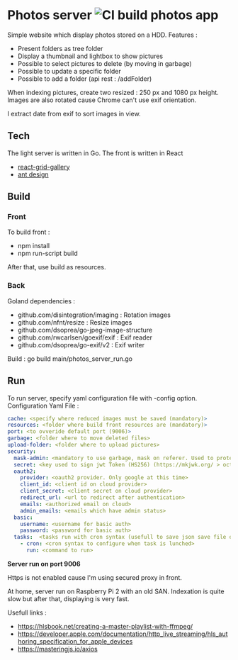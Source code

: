 # Photos server ![CI build photos app](https://github.com/jotitan/photos_server/workflows/CI%20build%20photos%20app/badge.svg?branch=master)

Simple website which display photos stored on a HDD.
Features : 
* Present folders as tree folder
* Display a thumbnail and lightbox to show pictures
* Possible to select pictures to delete (by moving in garbage)
* Possible to update a specific folder
* Possible to add a folder (api rest : /addFolder)

When indexing pictures, create two resized : 250 px and 1080 px height. 
Images are also rotated cause Chrome can't use exif orientation.

I extract date from exif to sort images in view.

## Tech

The light server is written in Go. The front is written in React 
* [react-grid-gallery](https://www.npmjs.com/package/react-grid-gallery)
* [ant design](https://ant.design/)

## Build

### Front

To build front : 
* npm install 
* npm run-script build

After that, use build as resources.

### Back

Goland dependencies : 
 * github.com/disintegration/imaging : Rotation images
 * github.com/nfnt/resize : Resize images
 * github.com/dsoprea/go-jpeg-image-structure
 * github.com/rwcarlsen/goexif/exif : Exif reader
 * github.com/dsoprea/go-exif/v2 : Exif writer 
 
Build : go build main/photos_server_run.go

## Run

To run server, specify yaml configuration file with -config option.
Configuration Yaml File :  
```yaml
cache: <specify where reduced images must be saved (mandatory)>
resources: <folder where build front resources are (mandatory)>
port: <to ovveride default port (9006)>
garbage: <folder where to move deleted files>
upload-folder: <folder where to upload pictures>
security:    
  mask-admin: <mandatory to use garbage, mask on referer. Used to protect admin operation to be launch only at home on personal network>
  secret: <key used to sign jwt Token (HS256) (https://mkjwk.org/ > oct / HS256)>
  oauth2:
    provider: <oauth2 provider. Only google at this time>
    client_id: <client id on cloud provider>
    client_secret: <client secret on cloud provider>
    redirect_url: <url to redirect after authentication>
    emails: <authorized email on cloud>
    admin_emails: <emails which have admin status>
  basic:
    username: <username for basic auth>
    password: <password for basic auth>
  tasks:  <tasks run with cron syntax (usefull to save json save file on other media>
    - cron: <cron syntax to configure when task is lunched>
      run: <command to run> 
```
**Server run on port 9006**

Https is not enabled cause I'm using secured proxy in front.

At home, server run on Raspberry Pi 2 with an old SAN.
Indexation is quite slow but after that, displaying is very fast.

Usefull links :
* https://hlsbook.net/creating-a-master-playlist-with-ffmpeg/
* https://developer.apple.com/documentation/http_live_streaming/hls_authoring_specification_for_apple_devices
* https://masteringjs.io/axios 